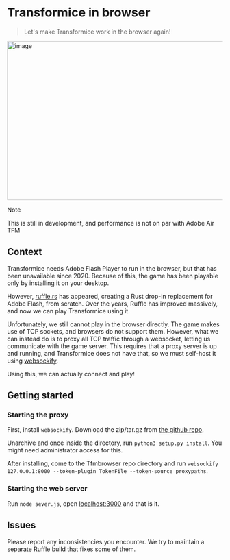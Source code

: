 # Transformice in browser
> Let's make Transformice work in the browser again!

<img width="532" height="371" alt="image" src="https://github.com/user-attachments/assets/2ad57509-a684-413a-9b79-9d1a56cd23a5" />

> [!NOTE]  
> This is still in development, and performance is not on par with Adobe Air TFM
## Context
Transformice needs Adobe Flash Player to run in the browser, but that has been unavailable since 2020. 
Because of this, the game has been playable only by installing it on your desktop.

However, [ruffle.rs](https://ruffle.rs/) has appeared, creating a Rust drop-in replacement for Adobe Flash, from scratch. 
Over the years, Ruffle has improved massively, and now we can play Transformice using it.

Unfortunately, we still cannot play in the browser directly. The game makes use of TCP sockets, and browsers do not support them. 
However, what we can instead do is to proxy all TCP traffic through a websocket, letting us communicate with the game server.
This requires that a proxy server is up and running, and Transformice does not have that, so we must self-host it using [websockify](https://github.com/novnc/websockify).

Using this, we can actually connect and play!

## Getting started
### Starting the proxy
First, install `websockify`. Download the zip/tar.gz from [the github repo](https://github.com/novnc/websockify/releases).

Unarchive and once inside the directory, run `python3 setup.py install`. You might need administrator access for this.

After installing, come to the Tfmbrowser repo directory and run `websockify 127.0.0.1:8000 --token-plugin TokenFile --token-source proxypaths`.

### Starting the web server
Run `node sever.js`, open [localhost:3000](http://locahost:3000) and that is it.

## Issues
Please report any inconsistencies you encounter. We try to maintain a separate Ruffle build that fixes some of them.
